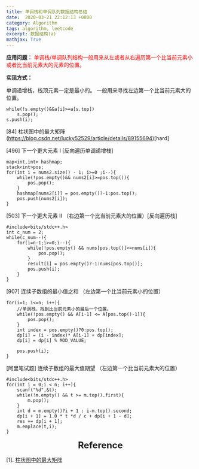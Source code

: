```yaml
---
title: 单调栈和单调队列数据结构总结
date:  2020-03-21 22:12:13 +0800
category: Algorithm
tags: algorithm, leetcode
excerpt: 数据结构(a)
mathjax: True
---
```


**应用问题：** <font color='red'> 单调栈/单调队列结构一般用来从左或者从右遍历第一个比当前元素小或者比当前元素大的元素的位置。</font>

**实现方式：**

单调递增栈，栈顶元素一定是最小的。 一般用来寻找左边第一个比当前元素大的位置。

```
while(!s.empty()&&a[i]>=a[s.top])
    s.pop();
s.push(i);
```


[84] 柱状图中的最大矩阵 (https://blog.csdn.net/lucky52529/article/details/89155694)[hard]

[496] 下一个更大元素 I [反向遍历单调递增栈]

```
map<int,int> hashmap;
stack<int>pos;
for(int i = nums2.size() - 1; i>=0 ;i--){
    while(!pos.empty()&& nums2[i]>=pos.top()){
        pos.pop();
    }
    hashmap[nums2[i]] = pos.empty()?-1:pos.top();
    pos.push(nums2[i]);
}
```

[503] 下一个更大元素 II （右边第一个比当前元素大的位置）[反向遍历栈]

```
#include<bits/stdc++.h>
int c_num = 2;
while(c_num--){
    for(i=n-1;i>=0;i--){
        while(!pos.empty() && nums[pos.top()]<=nums[i]){
            pos.pop();
        }
        result[i] = pos.empty()?-1:nums[pos.top()];
        pos.push(i);
    }
}
```

[907] 连续子数组的最小值之和 （左边第一个比当前元素小的位置）


```
for(i=1; i<=n; i++){
    //单调栈，找到比当前元素小的最后一个位置。
    while(!pos.empty() && A[i-1] <= A[pos.top()-1]){
        pos.pop();
    }
    int index = pos.empty()?0:pos.top();
    dp[i] = (i - index)* A[i-1] + dp[index];
    dp[i] = dp[i] % MOD_VALUE;

    pos.push(i);
}
```

[阿里笔试题] 连续子数组的最大值期望 （左边第一个比当前元素大的位置）

```
#include<bits/stdc++.h>
for(int i = 0;i < n; i++){
    scanf("%d",&t);
    while(!m.empty() && t >= m.top().first){
        m.pop();
    }
    int d = m.empty()?i + 1 : i-m.top().second;
    dp[i + 1] = 1.0 * t *d / c + dp[i + 1 - d];
    res += dp[i + 1];
    m.emplace(t,i);
}
```


<center><font size='5'><b>Reference</b></font></center>

[1]. [柱状图中的最大矩阵](https://blog.csdn.net/lucky52529/article/details/89155694)